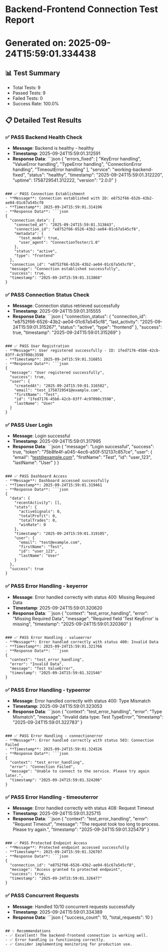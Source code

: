 # Backend-Frontend Connection Test Report
Generated on: 2025-09-24T15:59:01.334438
============================================================

## 📊 Test Summary
- Total Tests: 9
- Passed Tests: 9
- Failed Tests: 0
- Success Rate: 100.0%

## 📋 Detailed Test Results
### ✅ PASS Backend Health Check
- **Message**: Backend is healthy - healthy
- **Timestamp**: 2025-09-24T15:59:01.312591
- **Response Data**: ```json
{
  "errors_fixed": [
    "KeyError handling",
    "ValueError handling",
    "TypeError handling",
    "ConnectionError handling",
    "TimeoutError handling"
  ],
  "service": "working-backend-fixed",
  "status": "healthy",
  "timestamp": "2025-09-24T15:59:01.312220",
  "uptime": 1758729541.312222,
  "version": "2.0.0"
}
```

### ✅ PASS Connection Establishment
- **Message**: Connection established with ID: e8752f66-6526-43b2-ae04-01c67a545cf8
- **Timestamp**: 2025-09-24T15:59:01.314196
- **Response Data**: ```json
{
  "connection_data": {
    "connected_at": "2025-09-24T15:59:01.313843",
    "connection_id": "e8752f66-6526-43b2-ae04-01c67a545cf8",
    "metadata": {
      "test_mode": true,
      "user_agent": "ConnectionTester/1.0"
    },
    "status": "active",
    "type": "frontend"
  },
  "connection_id": "e8752f66-6526-43b2-ae04-01c67a545cf8",
  "message": "Connection established successfully",
  "success": true,
  "timestamp": "2025-09-24T15:59:01.313868"
}
```

### ✅ PASS Connection Status Check
- **Message**: Connection status retrieved successfully
- **Timestamp**: 2025-09-24T15:59:01.315555
- **Response Data**: ```json
{
  "connection_status": {
    "connection_id": "e8752f66-6526-43b2-ae04-01c67a545cf8",
    "last_activity": "2025-09-24T15:59:01.315267",
    "status": "active",
    "type": "frontend"
  },
  "success": true,
  "timestamp": "2025-09-24T15:59:01.315269"
}
```

### ✅ PASS User Registration
- **Message**: User registered successfully - ID: 1fed7176-45b6-42cb-83ff-4c97098c3598
- **Timestamp**: 2025-09-24T15:59:01.316851
- **Response Data**: ```json
{
  "message": "User registered successfully",
  "success": true,
  "user": {
    "createdAt": "2025-09-24T15:59:01.316582",
    "email": "test_1758729541@example.com",
    "firstName": "Test",
    "id": "1fed7176-45b6-42cb-83ff-4c97098c3598",
    "lastName": "User"
  }
}
```

### ✅ PASS User Login
- **Message**: Login successful
- **Timestamp**: 2025-09-24T15:59:01.317995
- **Response Data**: ```json
{
  "message": "Login successful",
  "success": true,
  "token": "75b8fe4f-a045-4ec6-a50f-512137c857ce",
  "user": {
    "email": "test@example.com",
    "firstName": "Test",
    "id": "user_123",
    "lastName": "User"
  }
}
```

### ✅ PASS Dashboard Access
- **Message**: Dashboard accessed successfully
- **Timestamp**: 2025-09-24T15:59:01.319461
- **Response Data**: ```json
{
  "data": {
    "recentActivity": [],
    "stats": {
      "activeSignals": 0,
      "totalProfit": 0,
      "totalTrades": 0,
      "winRate": 0
    },
    "timestamp": "2025-09-24T15:59:01.319105",
    "user": {
      "email": "test@example.com",
      "firstName": "Test",
      "id": "user_123",
      "lastName": "User"
    }
  },
  "success": true
}
```

### ✅ PASS Error Handling - keyerror
- **Message**: Error handled correctly with status 400: Missing Required Data
- **Timestamp**: 2025-09-24T15:59:01.320620
- **Response Data**: ```json
{
  "context": "test_error_handling",
  "error": "Missing Required Data",
  "message": "Required field 'Test KeyError' is missing",
  "timestamp": "2025-09-24T15:59:01.320360"
}
```

### ✅ PASS Error Handling - valueerror
- **Message**: Error handled correctly with status 400: Invalid Data
- **Timestamp**: 2025-09-24T15:59:01.321766
- **Response Data**: ```json
{
  "context": "test_error_handling",
  "error": "Invalid Data",
  "message": "Test ValueError",
  "timestamp": "2025-09-24T15:59:01.321546"
}
```

### ✅ PASS Error Handling - typeerror
- **Message**: Error handled correctly with status 400: Type Mismatch
- **Timestamp**: 2025-09-24T15:59:01.323053
- **Response Data**: ```json
{
  "context": "test_error_handling",
  "error": "Type Mismatch",
  "message": "Invalid data type: Test TypeError",
  "timestamp": "2025-09-24T15:59:01.322783"
}
```

### ✅ PASS Error Handling - connectionerror
- **Message**: Error handled correctly with status 503: Connection Failed
- **Timestamp**: 2025-09-24T15:59:01.324526
- **Response Data**: ```json
{
  "context": "test_error_handling",
  "error": "Connection Failed",
  "message": "Unable to connect to the service. Please try again later.",
  "timestamp": "2025-09-24T15:59:01.324206"
}
```

### ✅ PASS Error Handling - timeouterror
- **Message**: Error handled correctly with status 408: Request Timeout
- **Timestamp**: 2025-09-24T15:59:01.325715
- **Response Data**: ```json
{
  "context": "test_error_handling",
  "error": "Request Timeout",
  "message": "The request took too long to process. Please try again.",
  "timestamp": "2025-09-24T15:59:01.325479"
}
```

### ✅ PASS Protected Endpoint Access
- **Message**: Protected endpoint accessed successfully
- **Timestamp**: 2025-09-24T15:59:01.326707
- **Response Data**: ```json
{
  "connection_id": "e8752f66-6526-43b2-ae04-01c67a545cf8",
  "message": "Access granted to protected endpoint",
  "success": true,
  "timestamp": "2025-09-24T15:59:01.326477"
}
```

### ✅ PASS Concurrent Requests
- **Message**: Handled 10/10 concurrent requests successfully
- **Timestamp**: 2025-09-24T15:59:01.334389
- **Response Data**: ```json
{
  "success_count": 10,
  "total_requests": 10
}
```

## 💡 Recommendations
- ✅ Excellent! The backend-frontend connection is working well.
- ✅ Error handling is functioning correctly.
- ✅ Consider implementing monitoring for production use.
